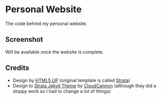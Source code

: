 # Personal Website

The code behind my personal website.

## Screenshot

Will be available once the website is complete.

## Credits

* Design by [HTML5 UP](http://html5up.net/) (original template is called [Strata](http://html5up.net/strata))
* Design to [Strata Jekyll Theme](https://github.com/CloudCannon/Strata-Jekyll-Theme) by [CloudCannon](http://cloudcannon.com/) (although they did a sloppy work so I had to change a lot of things)
